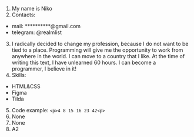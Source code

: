 1. My name is Niko
2. Contacts:
* mail: **********@gmail.com
* telegram: @realmlist
3. I radically decided to change my profession, because I do not want to be tied to a place. Programming will give me the opportunity to work from anywhere in the world. I can move to a country that I like. At the time of writing this text, I have unlearned 60 hours. I can become a programmer, I believe in it!
4. Skills: 
* HTML&CSS
* Figma
* Tilda
5. Code example: `<p>4 8 15 16 23 42<p>`
6. None
7. None
8. A2